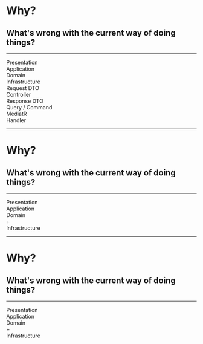 <h1>Why?</h1>
<h2>What's wrong with the current way of doing things?</h2>

<v-drag pos="320,175,340,340">
  <div class="onion-presentation onion-circle view-transition-presentation">
    <hr/>
  </div>
</v-drag>

<v-drag pos="370,225,240,240">
  <div class="onion-application onion-circle view-transition-application"></div>
</v-drag>

<v-drag pos="425,280,130,130">
  <div class="onion-domain onion-circle view-transition-domain"></div>
</v-drag>

<v-drag pos="430,195,120,_">
  <div class="onion-label view-transition-presentation-label" data-id="presentation">Presentation</div>
</v-drag>

<v-drag pos="430,245,120,_">
  <div class="onion-label view-transition-application-label" data-id="application">Application</div>
</v-drag>

<v-drag pos="450,330,80,_">
  <div class="onion-label view-transition-domain-label" data-id="domain" v-mark.blue.box="9">Domain</div>
</v-drag>

<v-drag pos="430,470,120,_">
  <div class="onion-label view-transition-infrastructure-label" data-id="infrastructure">Infrastructure</div>
</v-drag>

<v-drag pos="160,172,112,_">
  <div v-click="1" class="floating-label" data-id="request-dto">Request DTO</div>
</v-drag>
<FancyArrow v-click="1" q1="[data-id=presentation]" q2="[data-id=request-dto]" pos1="top-left" pos2="right" color="orange" arc="-0.05" head-size="20" class="z-100" />

<v-drag pos="114,206,96,_">
  <div v-click="1" class="floating-label" data-id="controller">Controller</div>
</v-drag>
<FancyArrow v-click="1" q1="[data-id=presentation]" q2="[data-id=controller]" pos1="top-left" pos2="right" color="orange" arc="-0.05" head-size="20" class="z-100" />

<v-drag pos="629,177,120,_">
  <div v-click="1" class="floating-label" data-id="response-dto">Response DTO</div>
</v-drag>
<FancyArrow v-click="1" q1="[data-id=presentation]" q2="[data-id=response-dto]" pos1="top-right" pos2="left" color="orange" arc="0.075" head-size="20" class="z-100" />

<v-drag pos="22,327,141,_">
  <div v-click="2" class="floating-label" data-id="query">Query / Command</div>
</v-drag>
<FancyArrow v-click="2" q1="[data-id=application]" q2="[data-id=query]" pos1="left" pos2="top-right" color="orange" arc="-0.15" head-size="20" class="z-100" />

<v-drag pos="192,461,88,_">
  <div v-click="5" class="floating-label" data-id="mediator">MediatR</div>
</v-drag>
<FancyArrow v-click="5" q1="[data-id=application]" q2="[data-id=mediator]" pos1="bottom-left" pos2="top" color="red" arc="-0.25" head-size="20" class="z-100" />

<v-drag pos="803,307,81,_">
  <div v-click="3" class="floating-label" data-id="handler" v-mark.blue.box="8">Handler</div>
</v-drag>
<FancyArrow v-click="3" q1="[data-id=application]" q2="[data-id=handler]" pos1="right" pos2="top-left" color="orange" arc="0.1" head-size="20" class="z-100" />
<FancyArrow v-click="4" q1="[data-id=handler]" q2="[data-id=domain]" pos1="left" pos2="right" color="purple" head-size="20" class="z-100" />
<FancyArrow v-click="4" q1="[data-id=handler]" q2="[data-id=infrastructure]" pos1="left" pos2="top-right" color="purple" head-size="20" class="z-100" />

<FancyArrow v-click="2" q1="[data-id=controller]" q2="[data-id=query]" pos1="bottom" pos2="top" color="teal" arc="-0.2" width="0.5" head-size="20" class="z-100" />
<FancyArrow v-click="5" q1="[data-id=query]" q2="[data-id=mediator]" pos1="bottom" pos2="top-left" color="teal" arc="-0.25" width="0.5" head-size="20" class="z-100" />
<FancyArrow v-click="6" q1="[data-id=mediator]" q2="[data-id=handler]" pos1="bottom" pos2="bottom" color="red" arc="-0.375" width="0.5" head-size="20" class="z-100" />
<FancyArrow v-click="7" q1="[data-id=handler]" q2="[data-id=response-dto]" pos1="top" pos2="right" color="teal" arc="-0.25" width="0.5" head-size="20" class="z-100" />

<!-- 
I hadn't really sat down and tried to figure out exactly what I _didn't_ like quite so much about the way I'd seen things done. For the most part, it worked, and it made sense.

I was still pretty green and so I didn't feel like I was in a position to question things, and it quickly became the comfortable, established way to do things &mdash; even if it sometimes felt a little cumbersome to hold.

Now, most people are going to be at least somewhat familiar with a diagram similar to this one. In a very typical application, we would aim to separate our code into presentation, application, domain and infrastructure layers.

Great!

Still, there are a lot of moving parts.

[click]

We have our presentation layer which is responsible for the request and response DTOs, and serialisation to and from those formats.

[click]

Then we have queries and commands housed in our application layer, [click] along with our handlers.

[click]

Our handlers are then in turn responsible for reaching into the domain and infrastructure layers, and essentially coordinating the business logic for our application.

[click]

And then we throw MediatR into the mix, glueing together our commands and queries to their respective handlers...

[click]

which are then responsible for outputting a result that can be turned into a response DTO.

[click]

Assuming, of course, that we haven't just exposed those DTOs to the handlers themselves to make our lives easier.

Ultimately, what I have observed however is that with this many layers at play, that a disproportionate amount of logic ends up in the handlers.

[click]

While it is largely speculation, I would attribute this tendency to be the result of having too many places for code to live.

We make decisions hard for ourselves, and make code cumbersome to write. And so, we cut corners. We find the easy place to put code.

More often than not, I see this presented as the handlers in our application layer being made aware of, or even "owning" the request and response DTOs.

And honestly, I don't mind this one all that much. It's pragmatic. That said, at best it's still increasing the surface area for disagreement.

[click]

The more pressing concern I raise with this convergence of logic in the application layer however, is that quite often I see what should be considered _domain_ logic ending up in our handlers.

Allowing the domain logic to bleed into our application layer undermines the value of encapsulating all of the business rules into a single area of the codebase.

It becomes hard to find those rules as they're scattered amongst handlers and entities, and working with those entities can quickly become inconsistent.

 -->

---

<h1>Why?</h1>
<h2>What's wrong with the current way of doing things?</h2>

<v-drag pos="320,175,340,340">
  <div class="onion-presentation onion-circle view-transition-presentation">
    <hr/>
  </div>
</v-drag>

<v-drag pos="400,255,180,180">
  <div class="onion-domain onion-circle view-transition-domain"></div>
</v-drag>

<v-drag pos="430,195,120,_">
  <div class="onion-label view-transition-presentation-label" data-id="presentation">Presentation</div>
</v-drag>

<v-drag pos="430,340,120,_">
  <div class="onion-label view-transition-application-label" data-id="application">Application</div>
</v-drag>

<v-drag pos="450,310,80,_">
  <div class="onion-label view-transition-domain-label">Domain</div>
  <div class="onion-label view-transition-domain-plus">+</div>
</v-drag>

<v-drag pos="430,470,120,_">
  <div class="onion-label view-transition-infrastructure-label">Infrastructure</div>
</v-drag>

<!--
In most projects, I have seen this increasingly normalised combination of the domain and application layers to result in _explicitly_ moving the entire application layer into the domain.

Truth be told, I have yet to work on a project that _does_ maintain the distinction between the two &mdash; largely, they have all been reduced to presentation, infrastructure and domain layers.
-->

---

<h1>Why?</h1>
<h2>What's wrong with the current way of doing things?</h2>

<v-drag pos="320,175,340,340">
  <div class="onion-presentation onion-circle view-transition-presentation">
    <hr/>
  </div>
</v-drag>

<v-drag pos="370,225,240,240">
  <div class="onion-domain onion-circle view-transition-domain"></div>
</v-drag>

<v-drag pos="430,195,120,_">
  <div class="onion-label view-transition-presentation-label" data-id="presentation">Presentation</div>
</v-drag>

<v-drag pos="430,340,120,_">
  <div class="onion-label view-transition-application-label" data-id="application">Application</div>
</v-drag>

<v-drag pos="450,310,80,_">
  <div class="onion-label view-transition-domain-label">Domain</div>
  <div class="onion-label view-transition-domain-plus">+</div>
</v-drag>

<v-drag pos="430,470,120,_">
  <div class="onion-label view-transition-infrastructure-label">Infrastructure</div>
</v-drag>

<!--
Typically, this has resulted in very thin controllers, thin wrappers around a database or services, and then a very busy "domain" project which does pretty much everything.

_Especially_ when we combine this with the approach of allowing our application layer to be aware of, and map to and from our presentation layer's DTOs &mdash; all of a sudden, we have those DTOs present in our _domain_ layer.

Even when things are kept relatively clean, we're relying on _individual developers_ to maintain boundaries instead of putting the appropriate guardrails in place.
-->
